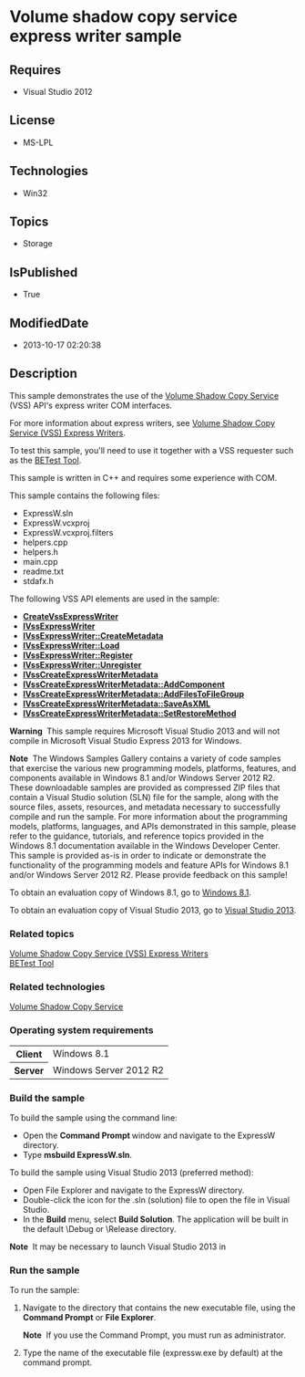 # Volume shadow copy service express writer  sample
## Requires
* Visual Studio 2012
## License
* MS-LPL
## Technologies
* Win32
## Topics
* Storage
## IsPublished
* True
## ModifiedDate
* 2013-10-17 02:20:38
## Description

<div id="mainSection">
<p>This sample demonstrates the use of the <a href="http://msdn.microsoft.com/en-us/library/windows/desktop/bb968832">
Volume Shadow Copy Service</a> (VSS) API's express writer COM interfaces. </p>
<p>For more information about express writers, see <a href="http://go.microsoft.com/fwlink/p/?linkid=182214">
Volume Shadow Copy Service (VSS) Express Writers</a>.</p>
<p>To test this sample, you'll need to use it together with a VSS requester such as the
<a href="http://msdn.microsoft.com/en-us/library/windows/desktop/bb530721">BETest Tool</a>.</p>
<p>This sample is written in C&#43;&#43; and requires some experience with COM.</p>
<p>This sample contains the following files:</p>
<ul>
<li>ExpressW.sln </li><li>ExpressW.vcxproj </li><li>ExpressW.vcxproj.filters </li><li>helpers.cpp </li><li>helpers.h </li><li>main.cpp </li><li>readme.txt </li><li>stdafx.h </li></ul>
<p></p>
<p>The following VSS API elements are used in the sample:</p>
<ul>
<li><a href="http://msdn.microsoft.com/en-us/library/windows/desktop/dd405544"><b>CreateVssExpressWriter</b></a>
</li><li><a href="http://msdn.microsoft.com/en-us/library/windows/desktop/dd405596"><b>IVssExpressWriter</b></a>
</li><li><a href="http://msdn.microsoft.com/en-us/library/windows/desktop/dd405597"><b>IVssExpressWriter::CreateMetadata</b></a>
</li><li><a href="http://msdn.microsoft.com/en-us/library/windows/desktop/dd405598"><b>IVssExpressWriter::Load</b></a>
</li><li><a href="http://msdn.microsoft.com/en-us/library/windows/desktop/dd405599"><b>IVssExpressWriter::Register</b></a>
</li><li><a href="http://msdn.microsoft.com/en-us/library/windows/desktop/dd405600"><b>IVssExpressWriter::Unregister</b></a>
</li><li><a href="http://msdn.microsoft.com/en-us/library/windows/desktop/dd765211"><b>IVssCreateExpressWriterMetadata</b></a>
</li><li><a href="http://msdn.microsoft.com/en-us/library/windows/desktop/dd765212"><b>IVssCreateExpressWriterMetadata::AddComponent</b></a>
</li><li><a href="http://msdn.microsoft.com/en-us/library/windows/desktop/dd765215"><b>IVssCreateExpressWriterMetadata::AddFilesToFileGroup</b></a>
</li><li><a href="http://msdn.microsoft.com/en-us/library/windows/desktop/dd765216"><b>IVssCreateExpressWriterMetadata::SaveAsXML</b></a>
</li><li><a href="http://msdn.microsoft.com/en-us/library/windows/desktop/dd765219"><b>IVssCreateExpressWriterMetadata::SetRestoreMethod</b></a>
</li></ul>
<p></p>
<p class="note"><b>Warning</b>&nbsp;&nbsp;This sample requires Microsoft Visual Studio&nbsp;2013 and will not compile in Microsoft Visual Studio Express&nbsp;2013 for Windows.</p>
<p class="note"><b>Note</b>&nbsp;&nbsp;The Windows Samples Gallery contains a variety of code samples that exercise the various new programming models, platforms, features, and components available in Windows&nbsp;8.1 and/or Windows Server&nbsp;2012&nbsp;R2. These downloadable samples
 are provided as compressed ZIP files that contain a Visual Studio solution (SLN) file for the sample, along with the source files, assets, resources, and metadata necessary to successfully compile and run the sample. For more information about the programming
 models, platforms, languages, and APIs demonstrated in this sample, please refer to the guidance, tutorials, and reference topics provided in the Windows&nbsp;8.1 documentation available in the Windows Developer Center. This sample is provided as-is in order to
 indicate or demonstrate the functionality of the programming models and feature APIs for Windows&nbsp;8.1 and/or Windows Server&nbsp;2012&nbsp;R2. Please provide feedback on this sample!</p>
<p>To obtain an evaluation copy of Windows&nbsp;8.1, go to <a href="http://go.microsoft.com/fwlink/p/?linkid=301696">
Windows&nbsp;8.1</a>.</p>
<p>To obtain an evaluation copy of Visual Studio&nbsp;2013, go to <a href="http://go.microsoft.com/fwlink/p/?linkid=301697">
Visual Studio&nbsp;2013</a>.</p>
<h3><a id="related_topics"></a>Related topics</h3>
<dl><dt><a href="http://go.microsoft.com/fwlink/p/?linkid=182214">Volume Shadow Copy Service (VSS) Express Writers</a>
</dt><dt><a href="http://msdn.microsoft.com/en-us/library/windows/desktop/bb530721">BETest Tool</a>
</dt></dl>
<h3>Related technologies</h3>
<a href="http://msdn.microsoft.com/en-us/library/windows/desktop/bb968832">Volume Shadow Copy Service</a>
<h3>Operating system requirements</h3>
<table>
<tbody>
<tr>
<th>Client</th>
<td><dt>Windows&nbsp;8.1 </dt></td>
</tr>
<tr>
<th>Server</th>
<td><dt>Windows Server&nbsp;2012&nbsp;R2 </dt></td>
</tr>
</tbody>
</table>
<h3>Build the sample</h3>
<p>To build the sample using the command line:</p>
<ul>
<li>Open the <b>Command Prompt </b>window and navigate to the ExpressW directory.
</li><li>Type <b>msbuild ExpressW.sln</b>. </li></ul>
<p>To build the sample using Visual Studio&nbsp;2013 (preferred method):</p>
<ul>
<li>Open File Explorer and navigate to the ExpressW directory. </li><li>Double-click the icon for the .sln (solution) file to open the file in Visual Studio.
</li><li>In the <b>Build</b> menu, select <b>Build Solution</b>. The application will be built in the default \Debug or \Release directory.
</li></ul>
<p class="note"><b>Note</b>&nbsp;&nbsp;It may be necessary to launch Visual Studio&nbsp;2013 in
</p>
<h3>Run the sample</h3>
<p>To run the sample:</p>
<ol>
<li>Navigate to the directory that contains the new executable file, using the <b>
Command Prompt</b> or <b>File Explorer</b>.
<p class="note"><b>Note</b>&nbsp;&nbsp;If you use the Command Prompt, you must run as administrator.</p>
</li><li>Type the name of the executable file (expressw.exe by default) at the command prompt.
</li></ol>
<p></p>
</div>
